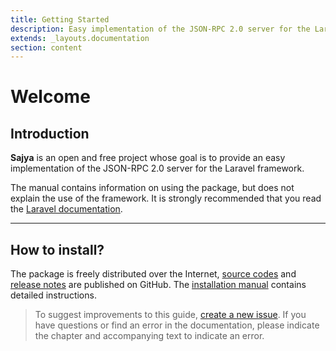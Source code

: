 ```yaml
---
title: Getting Started
description: Easy implementation of the JSON-RPC 2.0 server for the Laravel framework.
extends: _layouts.documentation
section: content
---
```


# Welcome

## Introduction

**Sajya** is an open and free project whose goal is to provide an easy implementation of the JSON-RPC 2.0 server for the Laravel framework.

The manual contains information on using the package, but does not explain the use of the framework. 
It is strongly recommended that you read the [Laravel documentation](https://laravel.com/docs/).


----


## How to install?

The package is freely distributed over the Internet, [source codes](https://github.com/sajya/server) and [release notes](https://github.com/sajya/server/releases) are published on GitHub.
The [installation manual](/docs/installation/) contains detailed instructions.


> To suggest improvements to this guide, [create a new issue](https://github.com/sajya/sajya.github.io/issues/new).
If you have questions or find an error in the documentation, please indicate the chapter and accompanying text to indicate an error.
